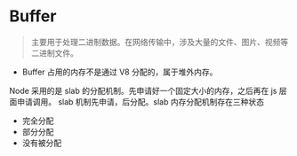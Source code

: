 # Buffer

> 主要用于处理二进制数据。在网络传输中，涉及大量的文件、图片、视频等二进制文件。

- Buffer 占用的内存不是通过 V8 分配的，属于堆外内存。

Node 采用的是 slab 的分配机制。先申请好一个固定大小的内存，之后再在 js 层面申请调用。
slab 机制先申请，后分配。slab 内存分配机制存在三种状态

- 完全分配
- 部分分配
- 没有被分配
